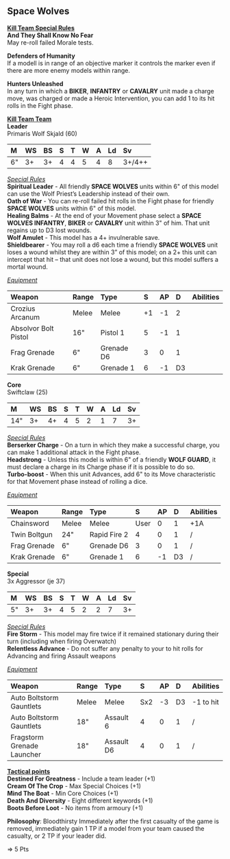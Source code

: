 ## Space Wolves  
<ins>**Kill Team Special Rules**</ins>  
**And They Shall Know No Fear**  
May re-roll failed Morale tests.  

**Defenders of Humanity**  
If a modell is in range of an objective marker it controls the marker even if there are more enemy models within range.  

**Hunters Unleashed**  
In any turn in which a **BIKER**, **INFANTRY** or **CAVALRY** unit made a charge move, was charged or made a Heroic Intervention, you can add 1 to its hit rolls in the Fight phase.  

<ins>**Kill Team Team**</ins>  
**Leader**  
Primaris Wolf Skjald (60)  

|M|WS|BS|S|T|W|A|Ld|Sv|
|:---|:---|:---|:---|:---|:---|:---|:---|:---|
|6"|3+|3+|4|4|5|4|8|3+/4++|

<ins>*Special Rules*</ins>  
**Spiritual Leader** - All friendly **SPACE WOLVES** units within 6" of this model can use the Wolf Priest’s Leadership instead of their own.  
**Oath of War** - You can re-roll failed hit rolls in the Fight phase for friendly **SPACE WOLVES** units within 6" of this model.  
**Healing Balms** - At the end of your Movement phase select a **SPACE WOLVES INFANTRY**, **BIKER** or **CAVALRY** unit within 3" of him. That unit regains up to D3 lost wounds.  
**Wolf Amulet** - This model has a 4+ invulnerable save.  
**Shieldbearer** - You may roll a d6 each time a friendly **SPACE WOLVES** unit loses a wound whilst they are within 3” of this model; on a 2+ this unit can intercept that hit – that unit does not lose a wound, but this model suffers a mortal wound.  

<ins>*Equipment*</ins>  

|Weapon|Range|Type|S|AP|D|Abilities|
|:---|:---|:---|:---|:---|:---|:---|
|Crozius Arcanum|Melee|Melee|+1|-1|2||
|Absolvor Bolt Pistol|16"|Pistol 1|5|-1|1||
|Frag Grenade|6"|Grenade D6|3|0|1||
|Krak Grenade|6"|Grenade 1|6|-1|D3||

**Core**  
Swiftclaw (25)  

|M|WS|BS|S|T|W|A|Ld|Sv|
|:---|:---|:---|:---|:---|:---|:---|:---|:---|
|14"|3+|4+|4|5|2|1|7|3+|

<ins>*Special Rules*</ins>  
**Berserker Charge** - On a turn in which they make a successful charge, you can make 1 additional attack in the Fight phase.  
**Headstrong** - Unless this model is within 6" of a friendly **WOLF GUARD**, it must declare a charge in its Charge phase if it is possible to do so.  
**Turbo-boost** - When this unit Advances, add 6" to its Move characteristic for that Movement phase instead of rolling a dice.  

<ins>*Equipment*</ins>  

|Weapon|Range|Type|S|AP|D|Abilities|
|:---|:---|:---|:---|:---|:---|:---|
|Chainsword|Melee|Melee|User|0|1|+1A|
|Twin Boltgun|24"|Rapid Fire 2|4|0|1|/|
|Frag Grenade|6"|Grenade D6|3|0|1|/|
|Krak Grenade|6"|Grenade 1|6|-1|D3|/|

**Special**  
3x Aggressor (je 37)  

|M|WS|BS|S|T|W|A|Ld|Sv|
|:---|:---|:---|:---|:---|:---|:---|:---|:---|
|5"|3+|3+|4|5|2|2|7|3+|

<ins>*Special Rules*</ins>  
**Fire Storm** - This model may fire twice if it remained stationary during their turn (including when firing Overwatch)  
**Relentless Advance** - Do not suffer any penalty to your to hit rolls for Advancing and firing Assault weapons  

<ins>*Equipment*</ins>  

|Weapon|Range|Type|S|AP|D|Abilities|
|:---|:---|:---|:---|:---|:---|:---|
|Auto Boltstorm Gauntlets|Melee|Melee|Sx2|-3|D3|-1 to hit|
|Auto Boltstorm Gauntlets|18"|Assault 6|4|0|1|/|
|Fragstorm Grenade Launcher|18"|Assault D6|4|0|1|/|

<ins>**Tactical points**</ins>  
**Destined For Greatness** - Include a team leader (+1)  
**Cream Of The Crop** - Max Special Choices (+1)  
**Mind The Boat** - Min Core Choices (+1)  
**Death And Diversity** - Eight different keywords (+1)  
**Boots Before Loot** - No items from armoury (+1)  

**Philosophy**: Bloodthirsty
Immediately after the first casualty of the game is removed, immediately gain 1 TP if a model from your team caused the casualty, or 2 TP if your leader did.

=> 5 Pts
